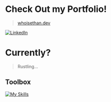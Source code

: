 # Check Out my Portfolio!
> [whoisethan.dev](https://whoisethan.dev)

[![LinkedIn](https://img.shields.io/badge/LinkedIn-%230077B5.svg?logo=linkedin&logoColor=white)](https://www.linkedin.com/in/ethan-orevillo) 

# Currently?
> Rustling...

## Toolbox

[![My Skills](https://skillicons.dev/icons?i=html,react,tailwind,ts,nextjs,elixir,vercel,vscode,mongodb&perline=3)](https://skillicons.dev)
